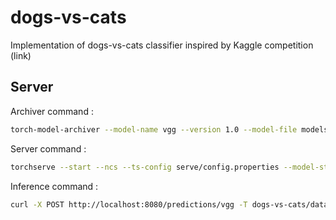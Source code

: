 # dogs-vs-cats
Implementation of dogs-vs-cats classifier inspired by Kaggle competition (link)



## Server

Archiver command : 

```bash
torch-model-archiver --model-name vgg --version 1.0 --model-file models/vgg.py --serialized-file models/model_vgg.pth --extra-files models/index_to_name.json --handler models/handler.py --export-path serve/model-store -f
```

Server command : 

```bash
torchserve --start --ncs --ts-config serve/config.properties --model-store serve/model-store --models vgg=vgg.mar
```

Inference command :

```bash
curl -X POST http://localhost:8080/predictions/vgg -T dogs-vs-cats/data/test1/1.jpg
```
